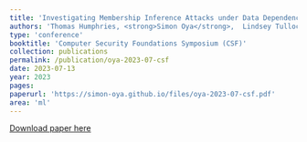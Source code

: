 ```yaml
---
title: 'Investigating Membership Inference Attacks under Data Dependencies'
authors: 'Thomas Humphries, <strong>Simon Oya</strong>,  Lindsey Tulloch, Matthew Rafuse, Ian Goldberg, Urs Hengartner, and Florian Kerschbaum'
type: 'conference'
booktitle: 'Computer Security Foundations Symposium (CSF)'
collection: publications
permalink: /publication/oya-2023-07-csf
date: 2023-07-13
year: 2023
pages: 
paperurl: 'https://simon-oya.github.io/files/oya-2023-07-csf.pdf'
area: 'ml'
---
```


[Download paper here](http://simon-oya.github.io/files/oya-2023-07-csf.pdf)
